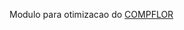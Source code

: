 <p>Modulo para otimizacao do <a href="https://github.com/DanielGMantuan/TCC-AlocacaoOtimizadaDeFacilidades">COMPFLOR</a></p>
